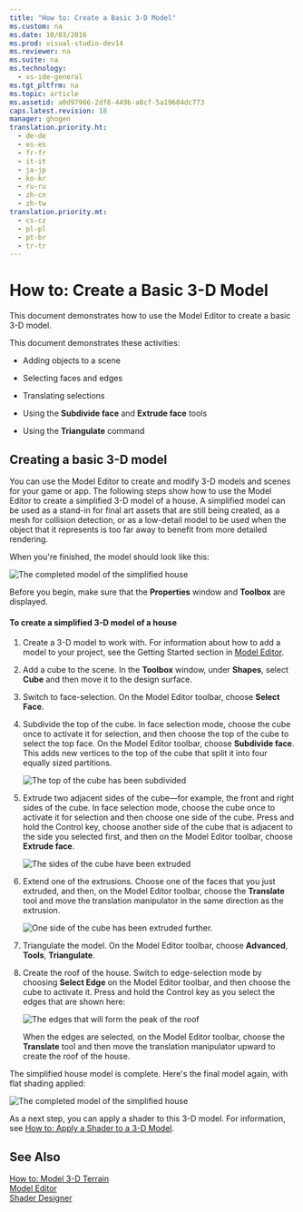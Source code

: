 ```yaml
---
title: "How to: Create a Basic 3-D Model"
ms.custom: na
ms.date: 10/03/2016
ms.prod: visual-studio-dev14
ms.reviewer: na
ms.suite: na
ms.technology: 
  - vs-ide-general
ms.tgt_pltfrm: na
ms.topic: article
ms.assetid: a0d97966-2df8-449b-a8cf-5a19684dc773
caps.latest.revision: 18
manager: ghogen
translation.priority.ht: 
  - de-de
  - es-es
  - fr-fr
  - it-it
  - ja-jp
  - ko-kr
  - ru-ru
  - zh-cn
  - zh-tw
translation.priority.mt: 
  - cs-cz
  - pl-pl
  - pt-br
  - tr-tr
---
```

# How to: Create a Basic 3-D Model
This document demonstrates how to use the Model Editor to create a basic 3-D model.  
  
 This document demonstrates these activities:  
  
-   Adding objects to a scene  
  
-   Selecting faces and edges  
  
-   Translating selections  
  
-   Using the **Subdivide face** and **Extrude face** tools  
  
-   Using the **Triangulate** command  
  
## Creating a basic 3-D model  
 You can use the Model Editor to create and modify 3-D models and scenes for your game or app. The following steps show how to use the Model Editor to create a simplified 3-D model of a house. A simplified model can be used as a stand-in for final art assets that are still being created, as a mesh for collision detection, or as a low-detail model to be used when the object that it represents is too far away to benefit from more detailed rendering.  
  
 When you're finished, the model should look like this:  
  
 ![The completed model of the simplified house](../VS_IDE/media/gfx_model_demo_house_final.png "gfx_model_demo_house_final")  
  
 Before you begin, make sure that the **Properties** window and **Toolbox** are displayed.  
  
#### To create a simplified 3-D model of a house  
  
1.  Create a 3-D model to work with. For information about how to add a model to your project, see the Getting Started section in [Model Editor](../VS_IDE/Model-Editor.md).  
  
2.  Add a cube to the scene. In the **Toolbox** window, under **Shapes**, select **Cube** and then move it to the design surface.  
  
3.  Switch to face-selection. On the Model Editor toolbar, choose **Select Face**.  
  
4.  Subdivide the top of the cube. In face selection mode, choose the cube once to activate it for selection, and then choose the top of the cube to select the top face. On the Model Editor toolbar, choose **Subdivide face**. This adds new vertices to the top of the cube that split it into four equally sized partitions.  
  
     ![The top of the cube has been subdivided](../VS_IDE/media/gfx_model_demo_house_subdiv.png "gfx_model_demo_house_subdiv")  
  
5.  Extrude two adjacent sides of the cube—for example, the front and right sides of the cube. In face selection mode, choose the cube once to activate it for selection and then choose one side of the cube. Press and hold the Control key, choose another side of the cube that is adjacent to the side you selected first, and then on the Model Editor toolbar, choose **Extrude face**.  
  
     ![The sides of the cube have been extruded](../VS_IDE/media/gfx_model_demo_house_extrude.png "gfx_model_demo_house_extrude")  
  
6.  Extend one of the extrusions. Choose one of the faces that you just extruded, and then, on the Model Editor toolbar, choose the **Translate** tool and move the translation manipulator in the same direction as the extrusion.  
  
     ![One side of the cube has been extruded further.](../VS_IDE/media/gfx_model_demo_house_extend.png "gfx_model_demo_house_extend")  
  
7.  Triangulate the model. On the Model Editor toolbar, choose **Advanced**, **Tools**, **Triangulate**.  
  
8.  Create the roof of the house. Switch to edge-selection mode by choosing **Select Edge** on the Model Editor toolbar, and then choose the cube to activate it. Press and hold the Control key as you select the edges that are shown here:  
  
     ![The edges that will form the peak of the roof](../VS_IDE/media/gfx_model_demo_house_edges.png "gfx_model_demo_house_edges")  
  
     When the edges are selected, on the Model Editor toolbar, choose the **Translate** tool and then move the translation manipulator upward to create the roof of the house.  
  
 The simplified house model is complete. Here's the final model again, with flat shading applied:  
  
 ![The completed model of the simplified house](../VS_IDE/media/gfx_model_demo_house_final.png "gfx_model_demo_house_final")  
  
 As a next step, you can apply a shader to this 3-D model. For information, see [How to: Apply a Shader to a 3-D Model](../VS_IDE/How-to--Apply-a-Shader-to-a-3-D-Model.md).  
  
## See Also  
 [How to: Model 3-D Terrain](../VS_IDE/How-to--Model-3-D-Terrain.md)   
 [Model Editor](../VS_IDE/Model-Editor.md)   
 [Shader Designer](../VS_IDE/Shader-Designer.md)